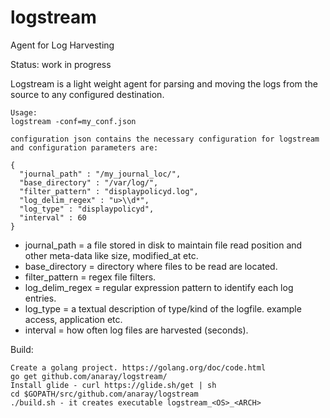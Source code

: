 # logstream 
Agent for Log Harvesting 

Status: work in progress

Logstream is a light weight agent for parsing and moving the logs from the source to any configured destination. 

```
Usage:
logstream -conf=my_conf.json

configuration json contains the necessary configuration for logstream and configuration parameters are:

{
  "journal_path" : "/my_journal_loc/",
  "base_directory" : "/var/log/",
  "filter_pattern" : "displaypolicyd.log",
  "log_delim_regex" : "u>\\d*",
  "log_type" : "displaypolicyd",
  "interval" : 60
}
```

* journal_path = a file stored in disk to maintain file read position and other meta-data like size, modified_at etc.
* base_directory = directory where files to be read are located.
* filter_pattern = regex file filters.
* log_delim_regex = regular expression pattern to identify each log entries.
* log_type = a textual description of type/kind of the logfile. example access, application etc.
* interval = how often log files are harvested (seconds).

Build:
```
Create a golang project. https://golang.org/doc/code.html
go get github.com/anaray/logstream/
Install glide - curl https://glide.sh/get | sh
cd $GOPATH/src/github.com/anaray/logstream
./build.sh - it creates executable logstream_<OS>_<ARCH>

```
